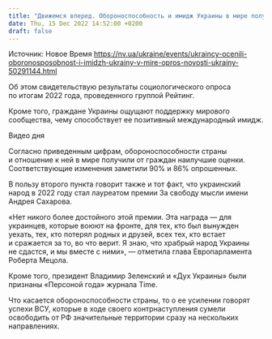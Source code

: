 ```yaml
---
title: "Движемся вперед. Обороноспособность и имидж Украины в мире получили наивысшие оценки граждан — опрос"
date: Thu, 15 Dec 2022 14:52:00 +0200
draft: false
---
```

Источник: Новое Время https://nv.ua/ukraine/events/ukraincy-ocenili-oboronosposobnost-i-imidzh-ukrainy-v-mire-opros-novosti-ukrainy-50291144.html


 Об этом свидетельствую результаты социологического опроса по итогам 2022 года, проведенного группой Рейтинг.

Кроме того, граждане Украины ощущают поддержку мирового сообщества, чему способствует ее позитивный международный имидж.

 Видео дня   

Согласно приведенным цифрам, обороноспособности страны и отношение к ней в мире получили от граждан наилучшие оценки. Соответствующие изменения заметили 90% и 86% опрошенных.

В пользу второго пункта говорит также и тот факт, что украинский народ в 2022 году стал лауреатом премии За свободу мысли имени Андрея Сахарова.

«Нет никого более достойного этой премии. Эта награда — для украинцев, которые воюют на фронте, для тех, кто был вынужден уехать, тех, кто потерял родных и друзей, всех тех, кто встает и сражается за то, во что верит. Я знаю, что храбрый народ Украины не сдастся, и мы вместе с ними», — отметила глава Европарламента Роберта Мецола.

Кроме того, президент Владимир Зеленский и «Дух Украины» были признаны «Персоной года» журнала Time.

Что касается обороноспособности страны, то о ее усилении говорят успехи ВСУ, которые в ходе своего контрнаступления сумели освободить от РФ значительные территории сразу на нескольких направлениях.
